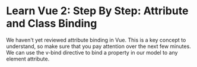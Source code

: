 # Learn Vue 2: Step By Step: Attribute and Class Binding

We haven't yet reviewed attribute binding in Vue. This is a key concept to understand, so make sure that you pay attention over the next few minutes. We can use the v-bind directive to bind a property in our model to any element attribute.


```


```
